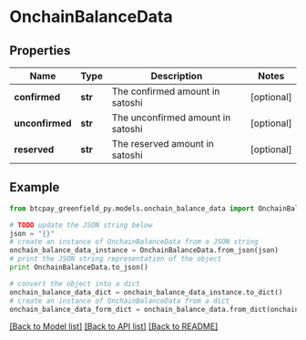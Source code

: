 # OnchainBalanceData


## Properties
Name | Type | Description | Notes
------------ | ------------- | ------------- | -------------
**confirmed** | **str** | The confirmed amount in satoshi | [optional] 
**unconfirmed** | **str** | The unconfirmed amount in satoshi | [optional] 
**reserved** | **str** | The reserved amount in satoshi | [optional] 

## Example

```python
from btcpay_greenfield_py.models.onchain_balance_data import OnchainBalanceData

# TODO update the JSON string below
json = "{}"
# create an instance of OnchainBalanceData from a JSON string
onchain_balance_data_instance = OnchainBalanceData.from_json(json)
# print the JSON string representation of the object
print OnchainBalanceData.to_json()

# convert the object into a dict
onchain_balance_data_dict = onchain_balance_data_instance.to_dict()
# create an instance of OnchainBalanceData from a dict
onchain_balance_data_form_dict = onchain_balance_data.from_dict(onchain_balance_data_dict)
```
[[Back to Model list]](../README.md#documentation-for-models) [[Back to API list]](../README.md#documentation-for-api-endpoints) [[Back to README]](../README.md)


